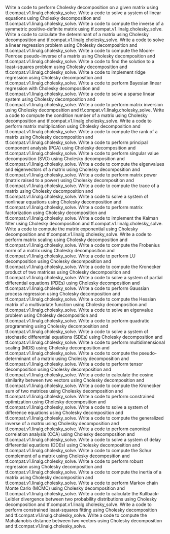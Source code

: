 Write a code to perform Cholesky decomposition on a given matrix using tf.compat.v1.linalg.cholesky_solve.
Write a code to solve a system of linear equations using Cholesky decomposition and tf.compat.v1.linalg.cholesky_solve.
Write a code to compute the inverse of a symmetric positive-definite matrix using tf.compat.v1.linalg.cholesky_solve.
Write a code to calculate the determinant of a matrix using Cholesky decomposition and tf.compat.v1.linalg.cholesky_solve.
Write a code to solve a linear regression problem using Cholesky decomposition and tf.compat.v1.linalg.cholesky_solve.
Write a code to compute the Moore-Penrose pseudo-inverse of a matrix using Cholesky decomposition and tf.compat.v1.linalg.cholesky_solve.
Write a code to find the solution to a least-squares problem using Cholesky decomposition and tf.compat.v1.linalg.cholesky_solve.
Write a code to implement ridge regression using Cholesky decomposition and tf.compat.v1.linalg.cholesky_solve.
Write a code to perform Bayesian linear regression with Cholesky decomposition and tf.compat.v1.linalg.cholesky_solve.
Write a code to solve a sparse linear system using Cholesky decomposition and tf.compat.v1.linalg.cholesky_solve.
Write a code to perform matrix inversion using Cholesky decomposition and tf.compat.v1.linalg.cholesky_solve.
Write a code to compute the condition number of a matrix using Cholesky decomposition and tf.compat.v1.linalg.cholesky_solve.
Write a code to perform matrix multiplication using Cholesky decomposition and tf.compat.v1.linalg.cholesky_solve.
Write a code to compute the rank of a matrix using Cholesky decomposition and tf.compat.v1.linalg.cholesky_solve.
Write a code to perform principal component analysis (PCA) using Cholesky decomposition and tf.compat.v1.linalg.cholesky_solve.
Write a code to perform singular value decomposition (SVD) using Cholesky decomposition and tf.compat.v1.linalg.cholesky_solve.
Write a code to compute the eigenvalues and eigenvectors of a matrix using Cholesky decomposition and tf.compat.v1.linalg.cholesky_solve.
Write a code to perform matrix power (matrix raised to a power) using Cholesky decomposition and tf.compat.v1.linalg.cholesky_solve.
Write a code to compute the trace of a matrix using Cholesky decomposition and tf.compat.v1.linalg.cholesky_solve.
Write a code to solve a system of nonlinear equations using Cholesky decomposition and tf.compat.v1.linalg.cholesky_solve.
Write a code to perform matrix factorization using Cholesky decomposition and tf.compat.v1.linalg.cholesky_solve.
Write a code to implement the Kalman filter using Cholesky decomposition and tf.compat.v1.linalg.cholesky_solve.
Write a code to compute the matrix exponential using Cholesky decomposition and tf.compat.v1.linalg.cholesky_solve.
Write a code to perform matrix scaling using Cholesky decomposition and tf.compat.v1.linalg.cholesky_solve.
Write a code to compute the Frobenius norm of a matrix using Cholesky decomposition and tf.compat.v1.linalg.cholesky_solve.
Write a code to perform LU decomposition using Cholesky decomposition and tf.compat.v1.linalg.cholesky_solve.
Write a code to compute the Kronecker product of two matrices using Cholesky decomposition and tf.compat.v1.linalg.cholesky_solve.
Write a code to solve a system of partial differential equations (PDEs) using Cholesky decomposition and tf.compat.v1.linalg.cholesky_solve.
Write a code to perform Gaussian process regression using Cholesky decomposition and tf.compat.v1.linalg.cholesky_solve.
Write a code to compute the Hessian matrix of a multivariate function using Cholesky decomposition and tf.compat.v1.linalg.cholesky_solve.
Write a code to solve an eigenvalue problem using Cholesky decomposition and tf.compat.v1.linalg.cholesky_solve.
Write a code to perform quadratic programming using Cholesky decomposition and tf.compat.v1.linalg.cholesky_solve.
Write a code to solve a system of stochastic differential equations (SDEs) using Cholesky decomposition and tf.compat.v1.linalg.cholesky_solve.
Write a code to perform multidimensional scaling (MDS) using Cholesky decomposition and tf.compat.v1.linalg.cholesky_solve.
Write a code to compute the pseudo-determinant of a matrix using Cholesky decomposition and tf.compat.v1.linalg.cholesky_solve.
Write a code to perform tensor decomposition using Cholesky decomposition and tf.compat.v1.linalg.cholesky_solve.
Write a code to calculate the cosine similarity between two vectors using Cholesky decomposition and tf.compat.v1.linalg.cholesky_solve.
Write a code to compute the Kronecker sum of two matrices using Cholesky decomposition and tf.compat.v1.linalg.cholesky_solve.
Write a code to perform constrained optimization using Cholesky decomposition and tf.compat.v1.linalg.cholesky_solve.
Write a code to solve a system of difference equations using Cholesky decomposition and tf.compat.v1.linalg.cholesky_solve.
Write a code to compute the generalized inverse of a matrix using Cholesky decomposition and tf.compat.v1.linalg.cholesky_solve.
Write a code to perform canonical correlation analysis (CCA) using Cholesky decomposition and tf.compat.v1.linalg.cholesky_solve.
Write a code to solve a system of delay differential equations (DDEs) using Cholesky decomposition and tf.compat.v1.linalg.cholesky_solve.
Write a code to compute the Schur complement of a matrix using Cholesky decomposition and tf.compat.v1.linalg.cholesky_solve.
Write a code to perform robust regression using Cholesky decomposition and tf.compat.v1.linalg.cholesky_solve.
Write a code to compute the inertia of a matrix using Cholesky decomposition and tf.compat.v1.linalg.cholesky_solve.
Write a code to perform Markov chain Monte Carlo (MCMC) using Cholesky decomposition and tf.compat.v1.linalg.cholesky_solve.
Write a code to calculate the Kullback-Leibler divergence between two probability distributions using Cholesky decomposition and tf.compat.v1.linalg.cholesky_solve.
Write a code to perform constrained least-squares fitting using Cholesky decomposition and tf.compat.v1.linalg.cholesky_solve.
Write a code to compute the Mahalanobis distance between two vectors using Cholesky decomposition and tf.compat.v1.linalg.cholesky_solve.